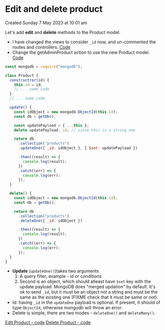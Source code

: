 # Edit and delete product
Created Sunday 7 May 2023 at 10:01 am

Let's add **edit** and **delete** methods to the Product model.
- I have changed the views to consider `_id` now, and un-commented the routes and controllers. [Code](https://github.com/sanjar-notes/nodejs-notes/commit/2739dc9428537250f43c797eff2da927ab37fce5)
- Change the getAdminProduct action to use the new Product model. [Code](https://github.com/exemplar-codes/online-shop-with-nosql-mongodb/commit/0e45905cb94edea184b2780f67d75d08f7f53596)

```js
const mongodb = require("mongodb");

class Product {
  constructror(id) {
    this.id = id;
    // ... some code
  }
  // ... some code

  update() {
    const idObject = new mongodb.ObjectId(this.id);
    const db = getDb();

    const updatePayload = { ...this };
    delete updatePayload._id; // since this is a string now

    return db
      .collection("products")
      .updateOne({ _id: idObject }, { $set: updatePayload })

      .then((result) => {
        console.log(result);
      })
      .catch((err) => {
        console.log(err);
      });
  }

  delete() {
    const idObject = new mongodb.ObjectId(this.id);
    const db = getDb();

    return db
      .collection("products")
      .deleteOne({ _id: idObject })

      .then((result) => {
        console.log(result);
      })
      .catch((err) => {
        console.log(err);
      });
  }
}
```

- **Update** (`updateOne()`)takes two arguments
  1.  A query filter, example - id or conditions
  2.  Second is an object, which should atleast have `$set` key with the update payload. MongoDB does "merged updation" by default. It's ok to send `_id`, but it must be an object not a string and must be the same as the existing one (FIXME check that it must be same or not).
- Id: having `_id` in the `updateOne` payload is optional. If present, it should of type `ObjectId`, otherwise mongodb will throw an error.
- Delete is simple, there are two modes - `deleteOne()` and `deleteMany()`.

[Edit Product - code](https://github.com/exemplar-codes/online-shop-with-nosql-mongodb/commit/bc69c7c8498808f173ba6216ebc437af247e330e)
[Delete Product - code](https://github.com/exemplar-codes/online-shop-with-nosql-mongodb/commit/b4f51b381f6abb037125121b543579a8707c5436)